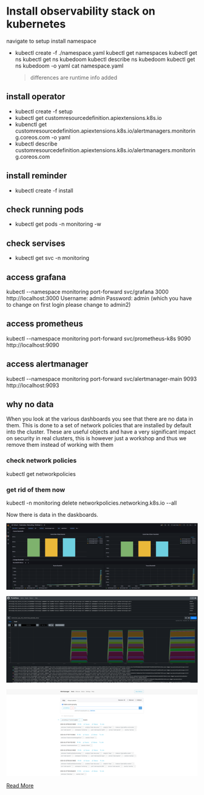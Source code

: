 # Install observability stack on kubernetes
navigate to setup
install namespace
- kubectl create -f ./namespace.yaml
  kubectl get namespaces
  kubectl get ns
  kubectl get ns kubedoom
  kubectl describe ns kubedoom
  kubectl get ns kubedoom -o yaml
  cat namespace.yaml
  > differences are runtime info added

## install operator
- kubectl create -f setup
- kubectl get customresourcedefinition.apiextensions.k8s.io
- kubenctl get customresourcedefinition.apiextensions.k8s.io/alertmanagers.monitoring.coreos.com -o yaml
- kubectl describe customresourcedefinition.apiextensions.k8s.io/alertmanagers.monitoring.coreos.com

## install reminder
- kubectl create -f install

## check running pods
- kubectl get pods -n monitoring -w

## check servises
- kubectl get svc -n monitoring

## access grafana 
kubectl --namespace monitoring port-forward svc/grafana 3000
http://localhost:3000
Username: admin
Password: admin (which you have to change on first login please change to admin2)


## access prometheus
kubectl --namespace monitoring port-forward svc/prometheus-k8s 9090
http://localhost:9090

## access alertmanager
kubectl --namespace monitoring port-forward svc/alertmanager-main 9093
http://localhost:9093


## why no data
When you look at the various dashboards you see that there are no data in them.
This is done to a set of network policies that are installed by default into the cluster.
These are useful objects and have a very significant impact on security in real clusters, 
this is however just a workshop and thus we remove them instead of working with them

### check network policies
kubectl get networkpolicies

### get rid of them now
kubectl -n monitoring delete networkpolicies.networking.k8s.io --all

Now there is data in the daskboards.

![grafana](grafana.png)

![prometheus](prometheus.png)

![alertmanager](alertmanager.png)

[Read More](https://computingforgeeks.com/setup-prometheus-and-grafana-on-kubernetes/)
